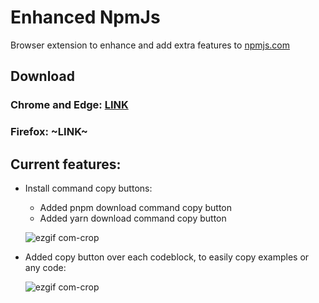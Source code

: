 # Enhanced NpmJs

Browser extension to enhance and add extra features to [npmjs.com](https://www.npmjs.com/)

## Download
### Chrome and Edge: [LINK](https://chrome.google.com/webstore/detail/enhanced-npmjs/nafhlifpljhidieennegembbbabcihfp?hl=en&authuser=0)
### Firefox: ~LINK~

## Current features:

- Install command copy buttons:

  - Added pnpm download command copy button
  - Added yarn download command copy button

  ![ezgif com-crop](https://user-images.githubusercontent.com/74220144/226139893-09d852f9-e03c-4649-8c08-87c07d2ae134.png)

- Added copy button over each codeblock, to easily copy examples or any code:

  ![ezgif com-crop](https://user-images.githubusercontent.com/74220144/226141062-cb3492ea-18c3-4b96-a039-342aef2d6987.gif)
